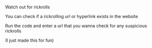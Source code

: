 Watch out for rickrolls

You can check if a rickrolling url or hyperlink exists in the website

Run the code and enter a url that you wanna check for any suspicious rickrolls

(I just made this for fun)
